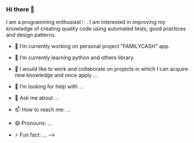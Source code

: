 ### Hi there 👋

I am a programming enthusiast✨ . I am interested in improving my knowledge of creating quality code using automated tests, good practices and design patterns.


- 🔭 I’m currently working on personal project "FAMILYCASH" app.

- 🌱 I’m currently learning python and others library.

- 👯 I would like to work and collaborate on projects in which I can acquire new knowledge and once apply ...

- 🤔 I’m looking for help with ...
- 💬 Ask me about ...
- 📫 How to reach me: ...
- 😄 Pronouns: ...
- ⚡ Fun fact: ...
-->
